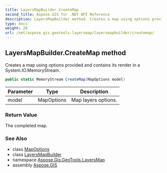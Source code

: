```yaml
---
title: LayersMapBuilder.CreateMap
second_title: Aspose.GIS for .NET API Reference
description: LayersMapBuilder method. Creates a map using options provided and contains its render in a System.IO.MemoryStream
type: docs
weight: 20
url: /net/aspose.gis.geotools.layersmap/layersmapbuilder/createmap/
---
```

## LayersMapBuilder.CreateMap method

Creates a map using options provided and contains its render in a System.IO.MemoryStream.

```csharp
public static MemoryStream CreateMap(MapOptions model)
```

| Parameter | Type | Description |
| --- | --- | --- |
| model | MapOptions | Map layers options. |

### Return Value

The completed map.

### See Also

* class [MapOptions](../../mapoptions/)
* class [LayersMapBuilder](../)
* namespace [Aspose.Gis.GeoTools.LayersMap](../../layersmapbuilder/)
* assembly [Aspose.GIS](../../../)


